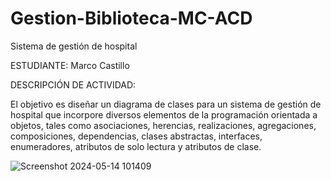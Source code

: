 # Gestion-Biblioteca-MC-ACD
Sistema de gestión de hospital

ESTUDIANTE: Marco Castillo

DESCRIPCIÓN DE ACTIVIDAD:

El objetivo es diseñar un diagrama de clases para un sistema de gestión de hospital que incorpore diversos elementos de la programación orientada a objetos, tales como asociaciones, herencias, realizaciones, agregaciones, composiciones, dependencias, clases abstractas, interfaces, enumeradores, atributos de solo lectura y atributos de clase.

![Screenshot 2024-05-14 101409](https://github.com/145548109/Gestion-Biblioteca-MC-ACD/assets/166523628/a32b8e04-8fa6-463c-892e-8774d05837a6)

